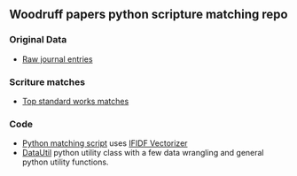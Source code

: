 
## Woodruff papers python scripture matching repo


### Original Data
- [Raw journal entries](raw_entries.csv)


### Scriture matches
- [Top standard works matches](data/matches/top_matches.csv)
<!-- - [Book of Mormon Matches](top_matches/Book%20of%20Mormon.csv) -->
<!-- - [Doctrine and Covenants Matches](./top_matches/Doctrine%20and%20Covenants.csv) -->
<!-- - [New Testament Matches](./top_matches/top_matches_New%20Testament.csv) -->
<!-- - [Pearl of Great Price Matches](./top_matches/Pearl%20of%20Great%20Price.csv) -->


### Code
- [Python matching script](scripture_matching.py) uses [IFIDF Vectorizer](https://scikit-learn.org/stable/modules/generated/sklearn.feature_extraction.text.TfidfVectorizer.html)
- [DataUtil](DataUtil.py) python utility class with a few data wrangling and general python utility functions.


